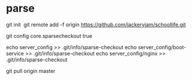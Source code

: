 # parse

git init
​
git remote add -f origin https://github.com/jackeryjam/schoollife.git

git config core.sparsecheckout true

echo server_config >> .git/info/sparse-checkout
echo server_config/boot-service >> .git/info/sparse-checkout
echo server_config/nginx >> .git/info/sparse-checkout

git pull origin master
